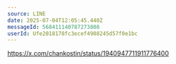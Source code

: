 ```yaml
---
source: LINE
date: 2025-07-04T12:05:45.440Z
messageId: 568411140787273808
userId: Ufe2018178fc3ecef4908245d57f0e1bc
---
```


https://x.com/chankostin/status/1940947711911776400
